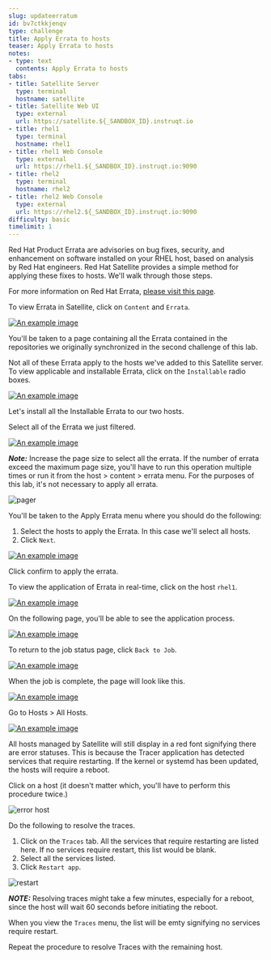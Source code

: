```yaml
---
slug: updateerratum
id: bv7ctkkjenqv
type: challenge
title: Apply Errata to hosts
teaser: Apply Errata to hosts
notes:
- type: text
  contents: Apply Errata to hosts
tabs:
- title: Satellite Server
  type: terminal
  hostname: satellite
- title: Satellite Web UI
  type: external
  url: https://satellite.${_SANDBOX_ID}.instruqt.io
- title: rhel1
  type: terminal
  hostname: rhel1
- title: rhel1 Web Console
  type: external
  url: https://rhel1.${_SANDBOX_ID}.instruqt.io:9090
- title: rhel2
  type: terminal
  hostname: rhel2
- title: rhel2 Web Console
  type: external
  url: https://rhel2.${_SANDBOX_ID}.instruqt.io:9090
difficulty: basic
timelimit: 1
---
```

<!-- markdownlint-disable MD033 -->

Red Hat Product Errata are advisories on bug fixes, security, and enhancement on software installed on your RHEL host, based on analysis by Red Hat engineers. Red Hat Satellite provides a simple method for applying these fixes to hosts. We'll walk through those steps.

For more information on Red Hat Errata, [please visit this page](https://access.redhat.com/articles/2130961).

To view Errata in Satellite, click on `Content` and `Errata`.

<a href="#1">
 <img alt="An example image" src="../assets/erratamenubar.png" />
</a>

<a href="#" class="lightbox" id="1">
 <img alt="An example image" src="../assets/erratamenubar.png" />
</a>

You'll be taken to a page containing all the Errata contained in the repositories we originally synchronized in the second challenge of this lab.

Not all of these Errata apply to the hosts we've added to this Satellite server. To view applicable and installable Errata, click on the `Installable` radio boxes.

<a href="#2">
 <img alt="An example image" src="../assets/applicableandinstallable.png" />
</a>

<a href="#" class="lightbox" id="2">
 <img alt="An example image" src="../assets/applicableandinstallable.png" />
</a>

Let's install all the Installable Errata to our two hosts.

Select all of the Errata we just filtered.

<a href="#3">
 <img alt="An example image" src="../assets/selectallerrata.png" />
</a>

<a href="#" class="lightbox" id="3">
 <img alt="An example image" src="../assets/selectallerrata.png" />
</a>

_**Note:**_ Increase the page size to select all the errata. If the number of errata exceed the maximum page size, you'll have to run this operation multiple times or run it from the host > content > errata menu. For the purposes of this lab, it's not necessary to apply all errata.

![pager](../assets/pagersize.png)

You'll be taken to the Apply Errata menu where you should do the following:

1) Select the hosts to apply the Errata. In this case we'll select all hosts.
2) Click `Next`.

<a href="#4">
 <img alt="An example image" src="../assets/applyerratawizard.png" />
</a>

<a href="#" class="lightbox" id="4">
 <img alt="An example image" src="../assets/applyerratawizard.png" />
</a>

Click confirm to apply the errata.

To view the application of Errata in real-time, click on the host `rhel1`.

<a href="#5">
 <img alt="An example image" src="../assets/viewapplicationoferratahost.png" />
</a>

<a href="#" class="lightbox" id="5">
 <img alt="An example image" src="../assets/viewapplicationoferratahost.png" />
</a>

On the following page, you'll be able to see the application process.

<a href="#6">
 <img alt="An example image" src="../assets/process.png" />
</a>

<a href="#" class="lightbox" id="6">
 <img alt="An example image" src="../assets/process.png" />
</a>

To return to the job status page, click `Back to Job`.

<a href="#7">
 <img alt="An example image" src="../assets/backtojob.png" />
</a>

<a href="#" class="lightbox" id="7">
 <img alt="An example image" src="../assets/backtojob.png" />
</a>

When the job is complete, the page will look like this.

<a href="#8">
 <img alt="An example image" src="../assets/completejobstatus.png" />
</a>

<a href="#" class="lightbox" id="8">
 <img alt="An example image" src="../assets/completejobstatus.png" />
</a>

Go to Hosts > All Hosts.

<a href="#9">
 <img alt="An example image" src="../assets/allhosts.png" />
</a>

<a href="#" class="lightbox" id="9">
 <img alt="An example image" src="../assets/allhosts.png" />
</a>

All hosts managed by Satellite will still display in a red font signifying there are error statuses. This is because the Tracer application has detected services that require restarting. If the kernel or systemd has been updated, the hosts will require a reboot.

Click on a host (it doesn't matter which, you'll have to perform this procedure twice.)

![error host](../assets/errorhost.png)

Do the following to resolve the traces.

1) Click on the `Traces` tab. All the services that require restarting are listed here. If no services require restart, this list would be blank.
2) Select all the services listed.
3) Click `Restart app`.

![restart](../assets/tracesrestart.png)

_**NOTE:**_ Resolving traces might take a few minutes, especially for a reboot, since the host will wait 60 seconds before initiating the reboot.

When you view the `Traces` menu, the list will be emty signifying no services require restart.

Repeat the procedure to resolve Traces with the remaining host.

<style>
.lightbox {
  display: none;
  position: fixed;
  justify-content: center;
  align-items: center;
  z-index: 999;
  top: 0;
  left: 0;
  right: 0;
  bottom: 0;
  padding: 1rem;
  background: rgba(0, 0, 0, 0.8);
}

.lightbox:target {
  display: flex;
}

.lightbox img {
  max-height: 100%;
}
</style>
